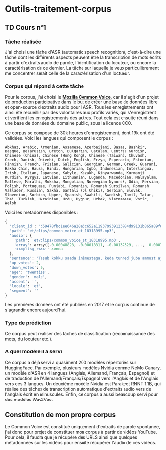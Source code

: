 # Outils-traitement-corpus

## TD Cours n°1

### Tâche réalisée

J'ai choisi une tâche d'ASR (automatic speech recognition), c'est-à-dire une tâche dont les différents aspects peuvent être la transcription de mots écrits à partir d'extraits audio de parole, l'identification du locuteur, ou encore la caractérisation de ce dernier. La tâche sur laquelle je veux particulièrement me concentrer serait celle de la caractérisation d'un loctueur.

### Corpus qui répond à cette tâche

Pour le corpus, j'ai choisi le [**Mozilla Common Voice**](https://commonvoice.mozilla.org/fr), car il s'agit d'un projet de production participative dans le but de créer une base de données libre et open-source d'extraits audio pour l'ASR. Tous les enregistrements ont ainsi été recueillis par des volontaires aux profils variés, qui s'enregistrent et vérifient les enregistrements des autres. Tout cela est ensuite réuni dans une base de données du domaine public, sous la licence CC0.

Ce corpus se compose de 30k heures d'enregistrement, dont 19k ont été validées. 
Voici les langues qui composent le corpus :
```
Abkhaz, Arabic, Armenian, Assamese, Azerbaijani, Basaa, Bashkir, Basque, Belarusian, Breton, Bulgarian, Catalan, Central Kurdish, Chinese (China), Chinese (Hong Kong), Chinese (Taiwan), Chuvash, Czech, Danish, Dhivehi, Dutch, English, Erzya, Esperanto, Estonian, Finnish, French, Frisian, Galician, Georgian, German, Greek, Guarani, Hakha Chin, Hausa, Hindi, Hungarian, Igbo, Indonesian, Interlingua, Irish, Italian, Japanese, Kabyle, Kazakh, Kinyarwanda, Kurmanji Kurdish, Kyrgyz, Latvian, Lithuanian, Luganda, Macedonian, Malayalam, Maltese, Marathi, Moksha, Mongolian, Norwegian Nynorsk, Odia, Persian, Polish, Portuguese, Punjabi, Romanian, Romansh Sursilvan, Romansh Vallader, Russian, Sakha, Santali (Ol Chiki), Serbian, Slovak, Slovenian, Sorbian, Upper, Spanish, Swahili, Swedish, Tamil, Tatar, Thai, Turkish, Ukrainian, Urdu, Uyghur, Uzbek, Vietnamese, Votic, Welsh
```

Voici les metadonnees disponibles :
```py
{
  'client_id': 'd59478fbc1ee646a28a3c652a119379939123784d99131b865a89f8b21c81f69276c48bd574b81267d9d1a77b83b43e6d475a6cfc79c232ddbca946ae9c7afc5', 
  'path': 'et/clips/common_voice_et_18318995.mp3', 
  'audio': {
    'path': 'et/clips/common_voice_et_18318995.mp3', 
    'array': array([-0.00048828, -0.00018311, -0.00137329, ...,  0.00079346, 0.00091553,  0.00085449], dtype=float32), 
    'sampling_rate': 48000
  }, 
  'sentence': 'Tasub kokku saada inimestega, keda tunned juba ammust ajast saati.', 
  'up_votes': 2, 
  'down_votes': 0, 
  'age': 'twenties', 
  'gender': 'male', 
  'accent': '', 
  'locale': 'et', 
  'segment': ''
}
```

Les premières données ont été publiées en 2017 et le corpus continue de s'agrandir encore aujourd'hui.

### Type de prédiction

Ce corpus peut réaliser des tâches de classification (reconnaissance des mots, du locuteur etc.).

### A quel modèle il a servi

Ce corpus a déjà servi a quasiment 200 modèles répertoriés sur HuggingFace. Par exemple, plusieurs modèles Nvidia comme NeMo Canary, un modèle d'ASR en 4 langues (Anglais, Allemand, Français, Espagnol) et de traduction de l'Allemand/Français/Espagnol vers l'Anglais et de l'Anglais vers ces 3 langues. Un deuxième modèle Nvidia est Parakeet RNNT 1.1B, qui réalise des tâches de transcription automatique d'extraits audio vers de l'anglais écrit en minuscules.
Enfin, ce corpus a aussi beaucoup servi pour des modèles Wav2Vec.

## Constitution de mon propre corpus

Le Common Voice est constitué uniquement d'extraits de parole spontanée, j'ai donc pour projet de constituer mon corpus à partir de vidéos YouTube. Pour cela, il faudra que je récupère des URLS ainsi que quelques métadonnées sur les vidéos pour ensuite récupérer l'audio de ces vidéos. 
